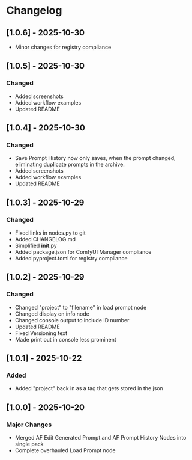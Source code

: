 # Changelog

## [1.0.6] - 2025-10-30
- Minor changes for registry compliance

## [1.0.5] - 2025-10-30
### Changed
- Added screenshots
- Added workflow examples
- Updated README

## [1.0.4] - 2025-10-30
### Changed
- Save Prompt History now only saves, when the prompt changed, eliminating duplicate prompts in the archive.
- Added screenshots
- Added workflow examples
- Updated README

## [1.0.3] - 2025-10-29
### Changed
- Fixed links in nodes.py to git
- Added CHANGELOG.md
- Simplified __init__.py
- Added package.json for ComfyUI Manager compliance
- Added pyproject.toml for registry compliance

## [1.0.2] - 2025-10-29
### Changed
- Changed "project" to "filename" in load prompt node
- Changed display on info node  
- Changed console output to include ID number
- Updated README
- Fixed Versioning text
- Made print out in console less prominent

## [1.0.1] - 2025-10-22
### Added
- Added "project" back in as a tag that gets stored in the json

## [1.0.0] - 2025-10-20
### Major Changes
- Merged AF Edit Generated Prompt and AF Prompt History Nodes into single pack
- Complete overhauled Load Prompt node